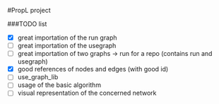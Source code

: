 #PropL project

###TODO list
*   [x] great importation of the run graph
*   [ ] great importation of the usegraph
*   [ ] great importation of two graphs -> run for a repo (contains run and usegraph)
*   [x] good references of nodes and edges (with good id)
*   [ ] use_graph_lib
*   [ ] usage of the basic algorithm
*   [ ] visual representation of the concerned network
